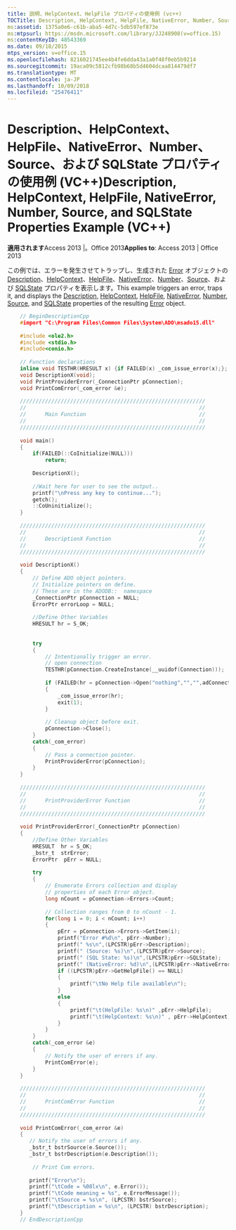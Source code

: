 ```yaml
---
title: 説明、HelpContext、HelpFile プロパティの使用例 (vc++)
TOCTitle: Description, HelpContext, HelpFile, NativeError, Number, Source, and SQLState Properties Example (VC++)
ms:assetid: 1375a0e6-c61b-aba5-4d7c-5db597ef873e
ms:mtpsurl: https://msdn.microsoft.com/library/JJ248908(v=office.15)
ms:contentKeyID: 48543369
ms.date: 09/18/2015
mtps_version: v=office.15
ms.openlocfilehash: 8216021745ee4b4fe6dda43a1a0f48f0eb5b9214
ms.sourcegitcommit: 19aca09c5812cfb98b68b5d4604dcaa814479df7
ms.translationtype: MT
ms.contentlocale: ja-JP
ms.lasthandoff: 10/09/2018
ms.locfileid: "25476411"
---
```

# <a name="description-helpcontext-helpfile-nativeerror-number-source-and-sqlstate-properties-example-vc"></a><span data-ttu-id="c187d-102">Description、HelpContext、HelpFile、NativeError、Number、Source、および SQLState プロパティの使用例 (VC++)</span><span class="sxs-lookup"><span data-stu-id="c187d-102">Description, HelpContext, HelpFile, NativeError, Number, Source, and SQLState Properties Example (VC++)</span></span>


<span data-ttu-id="c187d-103">**適用されます**Access 2013 |。Office 2013</span><span class="sxs-lookup"><span data-stu-id="c187d-103">**Applies to**: Access 2013 | Office 2013</span></span>

<span data-ttu-id="c187d-104">この例では、エラーを発生させてトラップし、生成された [Error](description-property-ado.md) オブジェクトの [Description](helpcontext-helpfile-properties-ado.md)、[HelpContext](helpcontext-helpfile-properties-ado.md)、[HelpFile](nativeerror-property-ado.md)、[NativeError](number-property-ado.md)、[Number](source-property-ado-error.md)、[Source](sqlstate-property-ado.md)、および [SQLState](error-object-ado.md) プロパティを表示します。</span><span class="sxs-lookup"><span data-stu-id="c187d-104">This example triggers an error, traps it, and displays the [Description](description-property-ado.md), [HelpContext](helpcontext-helpfile-properties-ado.md), [HelpFile](helpcontext-helpfile-properties-ado.md), [NativeError](nativeerror-property-ado.md), [Number](number-property-ado.md), [Source](source-property-ado-error.md), and [SQLState](sqlstate-property-ado.md) properties of the resulting [Error](error-object-ado.md) object.</span></span>

```cpp
    // BeginDescriptionCpp
    #import "C:\Program Files\Common Files\System\ADO\msado15.dll"     no_namespace rename("EOF", "EndOfFile")
    
    #include <ole2.h>
    #include <stdio.h>
    #include<conio.h>
    
    // Function declarations
    inline void TESTHR(HRESULT x) {if FAILED(x) _com_issue_error(x);};
    void DescriptionX(void);
    void PrintProviderError(_ConnectionPtr pConnection);
    void PrintComError(_com_error &e);
    
    ///////////////////////////////////////////////////////////
    //                                                       //
    //      Main Function                                    //
    //                                                       //
    ///////////////////////////////////////////////////////////
    
    void main()
    {
        if(FAILED(::CoInitialize(NULL)))
            return;
    
        DescriptionX();
    
        //Wait here for user to see the output..
        printf("\nPress any key to continue...");
        getch();
        ::CoUninitialize();
    }
    
    ///////////////////////////////////////////////////////////
    //                                                       //
    //      DescriptionX Function                            //
    //                                                       //
    ///////////////////////////////////////////////////////////
    
    void DescriptionX()
    {
        // Define ADO object pointers.
        // Initialize pointers on define.
        // These are in the ADODB::  namespace
        _ConnectionPtr pConnection = NULL;
        ErrorPtr errorLoop = NULL;
    
        //Define Other Variables
        HRESULT hr = S_OK;
        
    
        try
        {
            // Intentionally trigger an error.
            // open connection
            TESTHR(pConnection.CreateInstance(__uuidof(Connection)));
    
            if (FAILED(hr = pConnection->Open("nothing","","",adConnectUnspecified)))
            {
                _com_issue_error(hr);
                exit(1);
            }
    
            // Cleanup object before exit.
            pConnection->Close();
        }
        catch(_com_error)
        {
            // Pass a connection pointer.
            PrintProviderError(pConnection);
        }
    }
    
    ///////////////////////////////////////////////////////////
    //                                                       //
    //      PrintProviderError Function                      //
    //                                                       //
    ///////////////////////////////////////////////////////////
    
    void PrintProviderError(_ConnectionPtr pConnection)
    {
        //Define Other Variables
        HRESULT  hr = S_OK;
        _bstr_t  strError;
        ErrorPtr  pErr = NULL;
    
        try
        {
            // Enumerate Errors collection and display
            // properties of each Error object.
            long nCount = pConnection->Errors->Count;
    
            // Collection ranges from 0 to nCount - 1.
            for(long i = 0; i < nCount; i++)
            {
                pErr = pConnection->Errors->GetItem(i);
                printf("Error #%d\n", pErr->Number);
                printf(" %s\n",(LPCSTR)pErr->Description);
                printf(" (Source: %s)\n",(LPCSTR)pErr->Source);
                printf(" (SQL State: %s)\n",(LPCSTR)pErr->SQLState);
                printf(" (NativeError: %d)\n",(LPCSTR)pErr->NativeError);
                if ((LPCSTR)pErr->GetHelpFile() == NULL)
                {
                    printf("\tNo Help file available\n");
                }
                else
                {
                    printf("\t(HelpFile: %s\n)" ,pErr->HelpFile);
                    printf("\t(HelpContext: %s\n)" , pErr->HelpContext);
                }
            }
        }
        catch(_com_error &e)
        {
            // Notify the user of errors if any.
            PrintComError(e);
        }
    }
    
    ///////////////////////////////////////////////////////////
    //                                                       //
    //      PrintComError Function                           //
    //                                                       //
    ///////////////////////////////////////////////////////////
    
    void PrintComError(_com_error &e)
    {
       // Notify the user of errors if any.
       _bstr_t bstrSource(e.Source());
       _bstr_t bstrDescription(e.Description());
        
        // Print Com errors.
        
       printf("Error\n");
       printf("\tCode = %08lx\n", e.Error());
       printf("\tCode meaning = %s", e.ErrorMessage());
       printf("\tSource = %s\n", (LPCSTR) bstrSource);
       printf("\tDescription = %s\n", (LPCSTR) bstrDescription);
    }
    // EndDescriptionCpp
```
